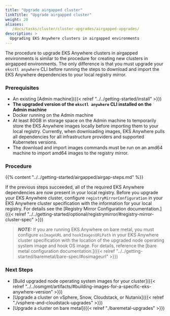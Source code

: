 ```yaml
---
title: "Upgrade airgapped cluster"
linkTitle: "Upgrade airgapped cluster"
weight: 20
aliases:
   /docs/tasks/cluster/cluster-upgrades/airgapped-upgrades/
description: >
  Upgrading EKS Anywhere clusters in airgapped environments
---
```

The procedure to upgrade EKS Anywhere clusters in airgapped environments is similar to the procedure for creating new clusters in airgapped environments. The only difference is that you must upgrade your `eksctl anywhere` CLI before running the steps to download and import the EKS Anywhere dependencies to your local registry mirror.

### Prerequisites
- An existing [Admin machine]({{< relref "../../getting-started/install" >}})
- **The upgraded version of the `eksctl anywhere` CLI installed on the Admin machine**
- Docker running on the Admin machine
- At least 80GB in storage space on the Admin machine to temporarily store the EKS Anywhere images locally before importing them to your local registry. Currently, when downloading images, EKS Anywhere pulls all dependencies for all infrastructure providers and supported Kubernetes versions.
- The download and import images commands must be run on an amd64 machine to import amd64 images to the registry mirror.

### Procedure

{{% content "../../getting-started/airgapped/airgap-steps.md" %}}

If the previous steps succeeded, all of the required EKS Anywhere dependencies are now present in your local registry. Before you upgrade your EKS Anywhere cluster, configure `registryMirrorConfiguration` in your EKS Anywhere cluster specification with the information for your local registry. For details see the [Registry Mirror Configuration documentation.]({{< relref "../../getting-started/optional/registrymirror/#registry-mirror-cluster-spec" >}})

>**_NOTE:_** If you are running EKS Anywhere on bare metal, you must configure `osImageURL` and `hookImagesURLPath` in your EKS Anywhere cluster specification with the location of the upgraded node operating system image and hook OS image. For details, reference the [bare metal configuration documentation.]({{< relref "../../getting-started/baremetal/bare-spec/#osimageurl" >}})

### Next Steps
- [Build upgraded node operating system images for your cluster]({{< relref "../../osmgmt/artifacts/#building-images-for-a-specific-eks-anywhere-version" >}})
- [Upgrade a cluster on vSphere, Snow, Cloudstack, or Nutanix]({{< relref "./vsphere-and-cloudstack-upgrades" >}})
- [Upgrade a cluster on bare metal]({{< relref "./baremetal-upgrades" >}})